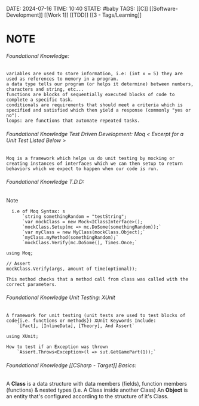 DATE: 2024-07-16
TIME: 10:40
STATE: #baby 
TAGS: [[C]] [[Software-Development]] [[Work 1]] [[TDD]] [[3 - Tags/Learning]]
# NOTE 

###### Foundational Knowledge: 
	variables are used to store information, i.e: (int x = 5) they are used as references to memory in a program.
	a data type tells our program (or helps it determine) between numbers, characters and string, etc...
	functions are blocks of sequentially executed blocks of code to complete a specific task.
	conditionals are requirements that should meet a criteria which is specified and satisfied which then yield a response (commonly "yes or no").
	loops: are functions that automate repeated tasks.


###### Foundational Knowledge Test Driven Development: Moq < Excerpt for a Unit Test Listed Below >
	Moq is a framework which helps us do unit testing by mocking or creating instances of interfaces which we can then setup to return behaviors which we expect to happen when our code is run.
###### Foundational Knowledge T.D.D: 
> [!NOTE]
> 		i.e of Moq Syntax: s
> 			`string somethingRandom = "testString";
> 			`var mockClass = new Mock<IClassInterface>();
> 			`mockClass.Setup(mc => mc.DoSome(somethingRandom));`
> 			`var myClass = new MyClass(mockClass.Object);`
> 			`myClass.myMethod(somethingRandom);`
> 			`mockClass.Verify(mc.DoSome(), Times.Once;`

```
using Moq;

// Assert
mockClass.Verify(args, amount of time(optional));

This method checks that a method call from class was called with the correct parameters.
```

###### Foundational Knowledge Unit Testing: XUnit
	A framework for unit testing (unit tests are used to test blocks of code{i.e. functions or methods}) XUnit Keywords Include: 
		`[Fact], [InlineData], [Theory], And Assert`
	
```
using XUnit;

How to test if an Exception was thrown 
	`Assert.Throws<Exception>(l => sut.GetGamePart(1));`
```

###### Foundational Knowledge [[CSharp - Target]] Basics: 

A **Class** is a data structure with data members (fields), function members (functions) & nested types (i.e. A Class inside another Class)
An **Object** is an entity that's configured according to the structure of it's Class. 